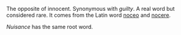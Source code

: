 The opposite of innocent. Synonymous with *guilty*. A real word but considered rare. It comes from the Latin word [noceo](https://en.wiktionary.org/wiki/noceo) and [nocere](https://en.wiktionary.org/wiki/nocere).

*Nuisance* has the same root word.
